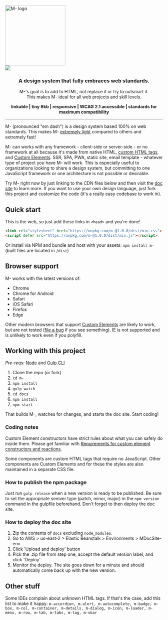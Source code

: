 <div align="left">
  <div>
    <img src="http://m-docs.org/m-logo.png" alt="M- logo" width="192">
  </div>
  <div>
    <img src="https://img.shields.io/badge/build-passing-brightgreen">
  </div>
</div>
<div align="right">
  <h3 align="center">A design system that fully embraces web standards.</h3>
  <p align="center">M-'s goal is to add to HTML, not replace it or try to outsmart it.<br>This makes M- ideal for all web projects and skill levels.</p>
  <p align="center"><strong>linkable | tiny 6kb | responsive | WCAG 2.1 accessible | standards for maximum compatibility</strong></p>  
</div>
<hr>

M- (pronounced "em dash") is a design system based 100% on web standards. This makes M- [extremely light](http://m-docs.org/#performance) compared to others and extremely fast!

M- can works with any framework - client-side or server-side - or no framework at all because it's made from native HTML, [custom HTML tags](https://dev.to/jfbrennan/custom-html-tags-4788), and [Custom Elements](https://developer.mozilla.org/en-US/docs/Web/API/Window/customElements). SSR, SPA, PWA, static site, email template - whatever type of project you have M- will work. This is especially useful to organizations looking to share a design system, but committing to one JavaScript framework or one architecture is not possible or desirable.

Try M- right now by just linking to the CDN files below and then visit the [doc site](https://m-docs.org) to learn more. If you want to use your own design language, just fork this project and customize the code (it's a really easy codebase to work in).

## Quick start
This is the web, so just add these links in `<head>` and you're done!
```html
<link rel="stylesheet" href="https://unpkg.com/m-@1.0.0/dist/min.css">
<script defer src="https://unpkg.com/m-@1.0.0/dist/min.js"></script>
```
Or install via NPM and bundle and host with your assets: `npm install m-` (built files are located in `/dist`)

## Browser support
M- works with the latest versions of:

- Chrome
- Chrome for Android
- Safari
- iOS Safari
- Firefox
- Edge

Other modern browsers that support [Custom Elements](https://developer.mozilla.org/en-US/docs/Web/API/Window/customElements) are likely to work, but are not tested ([file a bug](https://github.com/jfbrennan/m-/issues) if you see something). IE is not supported and is unlikely to work even if you polyfill.

## Working with this project
_Pre-reqs:_ [Node](https://nodejs.org) and [Gulp CLI](https://gulpjs.com/docs/en/getting-started/quick-start)

1. Clone the repo (or fork)
1. `cd m-`
1. `npm install`
1. `gulp watch`
1. `cd docs`
1. `npm install`
1. `npm start`

That builds M-, watches for changes, and starts the doc site. Start coding!

### Coding notes
Custom Element constructors have strict rules about what you can safely do inside them. Please get familiar with [Requirements for custom element constructors and reactions](https://html.spec.whatwg.org/multipage/custom-elements.html#custom-element-conformance).

Some components are custom HTML tags that require no JavaScript. Other components are Custom Elements and for these the styles are also maintained in a separate CSS file.

### How to publish the npm package
Just run `gulp release` when a new version is ready to be published. Be sure to set the appropriate semver type (patch, minor, major) in the `npm version` command in the gulpfile beforehand. Don't forget to then deploy the doc site.

### How to deploy the doc site
1. Zip the contents of `docs` excluding `node_modules`.
1. Go to AWS > us-east-2 > Elastic Beanstalk > Environments > MDocSite-env
1. Click 'Upload and deploy' button
1. Pick the .zip file from step one, accept the default version label, and click 'Deploy'
1. Monitor the deploy. The site goes down for a minute and should automatically come back up with the new version.
 
## Other stuff
Some IDEs complain about unknown HTML tags. If that's the case, add this list to make it happy:
`m-accordion, m-alert, m-autocomplete, m-badge, m-box, m-col, m-container, m-details, m-dialog, m-icon, m-loader, m-menu, m-row, m-tab, m-tabs, m-tag, m-vbar`
